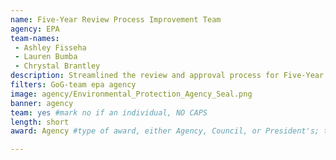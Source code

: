 ```yaml
---
name: Five-Year Review Process Improvement Team
agency: EPA
team-names:
 - Ashley Fisseha
 - Lauren Bumba
 - Chrystal Brantley
description: Streamlined the review and approval process for Five-Year Review reports, developing a standard operating procedure, as well as in-person and recorded training to teach all participants the new process. Their work eliminated the use of hard copy paper, reduced the chance of duplicate reports, shortened review times, and made it easier to find up-to-date report drafts and templates.
filters: GoG-team epa agency
image: agency/Environmental_Protection_Agency_Seal.png
banner: agency
team: yes #mark no if an individual, NO CAPS
length: short
award: Agency #type of award, either Agency, Council, or President's; this is case sensitive so make sure to match the options listed exactly. This section generates the format of the card

---
```

